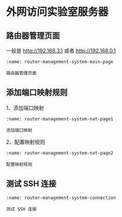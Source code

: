 # 外网访问实验室服务器

## 路由器管理页面

一般是 <http://192.168.3.1> 或者 <http://192.168.0.1>

```{figure} ../_static/images/router-management-system-main-page.png
:name: router-management-system-main-page

路由器管理页面
```

## 添加端口映射规则

1、添加端口映射

```{figure} ../_static/images/router-management-system-nat-page1.png
:name: router-management-system-nat-page1

添加端口映射
```

2、配置映射规则

```{figure} ../_static/images/router-management-system-nat-page2.png
:name: router-management-system-nat-page2

配置映射规则
```

## 测试 SSH 连接

```{figure} ../_static/images/router-management-system-connection.png
:name: router-management-system-connection

测试 SSH 连接
```
